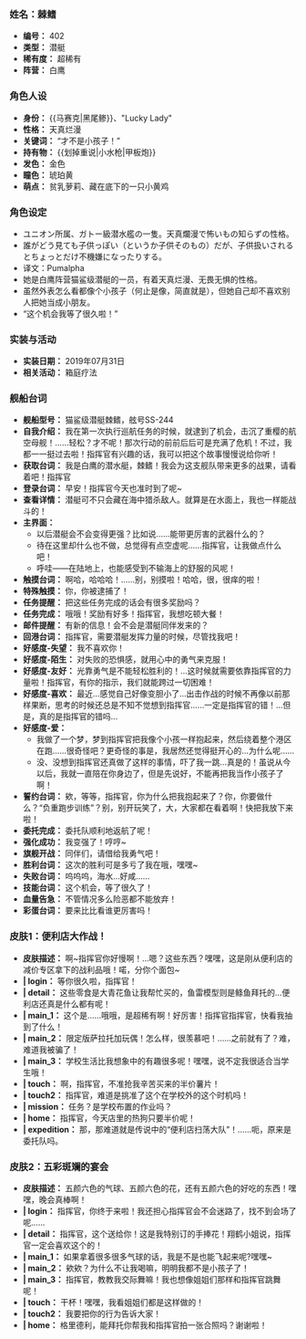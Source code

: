 ### 姓名：棘鳍
* **编号：** 402
* **类型：** 潜艇
* **稀有度：** 超稀有
* **阵营：** 白鹰


### 角色人设
* **身份：** {{马赛克|黑尾鲹}}、"Lucky Lady"
* **性格：** 天真烂漫
* **关键词：** “才不是小孩子！”
* **持有物：** {{划掉重说|小水枪|甲板炮}}
* **发色：** 金色
* **瞳色：** 琥珀黄
* **萌点：** 贫乳萝莉、藏在底下的一只小黄鸡


### 角色设定
* ユニオン所属、ガトー級潜水艦の一隻。天真爛漫で怖いもの知らずの性格。
* 誰がどう見ても子供っぽい（というか子供そのもの）だが、子供扱いされるとちょっとだけ不機嫌になったりする。
* 译文：Pumalpha
* 她是白鹰阵营猫鲨级潜艇的一员，有着天真烂漫、无畏无惧的性格。
* 虽然外表怎么看都像个小孩子（何止是像，简直就是），但她自己却不喜欢别人把她当成小朋友。
* “这个机会我等了很久啦！”


### 实装与活动
* **实装日期：** 2019年07月31日
* **相关活动：** 箱庭疗法


### 舰船台词
* **舰船型号：** 猫鲨级潜艇棘鳍，舷号SS-244
* **自我介绍：** 我在第一次执行巡航任务的时候，就逮到了机会，击沉了重樱的航空母舰！……轻松？才不呢！那次行动的前前后后可是充满了危机！不过，我都一一挺过去啦！指挥官有兴趣的话，我可以把这个故事慢慢说给你听！
* **获取台词：** 我是白鹰的潜水艇，棘鳍！我会为这支舰队带来更多的战果，请看着吧！指挥官
* **登录台词：** 早安！指挥官今天也准时到了呢~
* **查看详情：** 潜艇可不只会藏在海中猎杀敌人。就算是在水面上，我也一样能战斗的！
* **主界面：**
  * 以后潜艇会不会变得更强？比如说……能带更厉害的武器什么的？
  * 待在这里却什么也不做，总觉得有点空虚呢……指挥官，让我做点什么吧！
  * 呼哇——在陆地上，也能感受到不输海上的舒服的风呢！
* **触摸台词：** 啊哈，哈哈哈！……别，别摸啦！哈哈，很，很痒的啦！
* **特殊触摸：** 你，你被逮捕了！
* **任务提醒：** 把这些任务完成的话会有很多奖励吗？
* **任务完成：** 哦哦！奖励有好多！指挥官，我想吃顿大餐！
* **邮件提醒：** 有新的信息！会不会是潜艇同伴发来的？
* **回港台词：** 指挥官，需要潜艇发挥力量的时候，尽管找我吧！
* **好感度-失望：** 我不喜欢你！
* **好感度-陌生：** 对失败的恐惧感，就用心中的勇气来克服！
* **好感度-友好：** 光靠勇气是不能轻松胜利的！…这时候就需要依靠指挥官的力量啦！指挥官，有你的指示，我们就能跨过一切困难！
* **好感度-喜欢：** 最近…感觉自己好像变胆小了…出击作战的时候不再像以前那样果断，思考的时候还总是不知不觉想到指挥官……一定是指挥官的错！…但是，真的是指挥官的错吗…
* **好感度-爱：**
  * 我做了一个梦，梦到指挥官把我像个小孩一样抱起来，然后绕着整个港区在跑……很奇怪吧？更奇怪的事是，我居然还觉得挺开心的…为什么呢……
  * 没、没想到指挥官还真做了这样的事情，吓了我一跳…真是的！虽说从今以后，我就一直陪在你身边了，但是先说好，不能再把我当作小孩子了啊！
* **誓约台词：** 欸，等等，指挥官，你为什么把我抱起来了？你，你要做什么？“负重跑步训练”？别，别开玩笑了，大，大家都在看着啊！快把我放下来啦！
* **委托完成：** 委托队顺利地返航了呢！
* **强化成功：** 我变强了！哼哼~
* **旗舰开战：** 同伴们，请借给我勇气吧！
* **胜利台词：** 这次的胜利可是多亏了我在哦，嘿嘿~
* **失败台词：** 呜呜呜，海水…好咸……
* **技能台词：** 这个机会，等了很久了！
* **血量告急：** 不管情况多么险恶都不能放弃！
* **彩蛋台词：** 要来比比看谁更厉害吗！


### 皮肤1：便利店大作战！
* **皮肤描述：** 啊~指挥官你好慢啊！…嗯？这些东西？嘿嘿，这是刚从便利店的减价专区拿下的战利品哦！喏，分你个面包~
* **| login：** 等你很久啦，指挥官！
* **| detail：** 这些零食是大青花鱼让我帮忙买的，鱼雷模型则是鲦鱼拜托的…便利店还真是什么都有呢！
* **| main_1：** 这个是……哦哦，是超稀有啊！好厉害！指挥官指挥官，快看我抽到了什么！
* **| main_2：** 限定版萨拉托加玩偶！怎么样，很羡慕吧！……之前就有了？难，难道我被骗了！
* **| main_3：** 学校生活比我想象中的有趣很多呢！嘿嘿，说不定我很适合当学生哦！
* **| touch：** 啊，指挥官，不准抢我辛苦买来的半价薯片！
* **| touch2：** 指挥官，难道是挑准了这个在学校外的这个时机吗！
* **| mission：** 任务？是学校布置的作业吗？
* **| home：** 指挥官，今天店里的热狗只要半价呢！
* **| expedition：** 那，那难道就是传说中的“便利店扫荡大队”！……呃，原来是委托队吗。


### 皮肤2：五彩斑斓的宴会
* **皮肤描述：** 五颜六色的气球、五颜六色的花，还有五颜六色的好吃的东西！嘿嘿，晚会真棒啊！
* **| login：** 指挥官，你终于来啦！我还担心指挥官会不会迷路了，找不到会场了呢……
* **| detail：** 指挥官，这个送给你！这是我特别订的手捧花！翔鹤小姐说，指挥官一定会喜欢这个的！
* **| main_1：** 如果拿着很多很多气球的话，我是不是也能飞起来呢?嘿嘿~
* **| main_2：** 欸欸？为什么不让我喝嘛，明明我都不是小孩子了！
* **| main_3：** 指挥官，教教我交际舞嘛！我也想像姐姐们那样和指挥官跳舞呢！
* **| touch：** 干杯！嘿嘿，我看姐姐们都是这样做的！
* **| touch2：** 我要把你的行为告诉大家！
* **| home：** 格里德利，能拜托你帮我和指挥官拍一张合照吗？谢谢啦！
